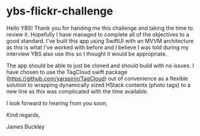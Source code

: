 # ybs-flickr-challenge

Hello YBS! Thank you for handing me this challenge and taking the time to review it. Hopefully I have managed to complete all of the objectives to a good standard. I've built this app using SwiftUI with an MVVM architecture as this is what I've worked with before and I believe I was told during my interview YBS also use this so I thought it would be appropriate.

The app should be able to just be cloned and should build with no issues. I have chosen to use the TagCloud swift package (https://github.com/yarspirin/TagCloud) out of convenience as a flexible solution to wrapping dynamically sized HStack contents (photo tags) to a new line as this was complicated with the time available.

I look forward to hearing from you soon,

Kind regards,

James Buckley
